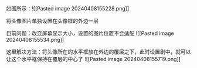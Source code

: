 
如图所示：![[Pasted image 20240408155228.png]]

将头像图片单独设置在头像框的外边一层

目前问题：改变屏幕显示大小，设置的图片位置不会适配
![[Pasted image 20240408155534.png]]

这里解决方法：将头像所在的水平框放在外边的覆层之下，此时设置剧中，就可以让这个水平框保持在覆层的中心了
![[Pasted image 20240408155719.png]]

